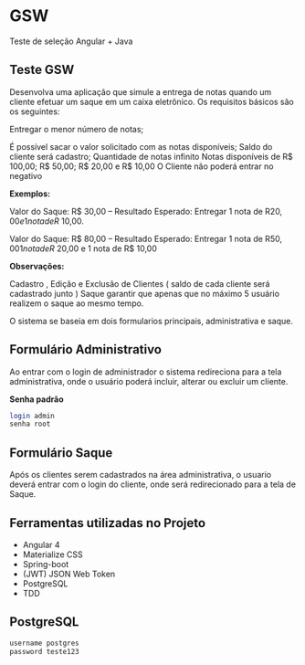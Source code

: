 # GSW
Teste de seleção Angular + Java

## Teste GSW 

Desenvolva uma aplicação que simule a entrega de notas quando um cliente efetuar um saque em um caixa eletrônico. Os requisitos básicos são os seguintes:

Entregar o menor número de notas;

É possível sacar o valor solicitado com as notas disponíveis; Saldo do cliente será cadastro; Quantidade de notas infinito Notas disponíveis de R$ 100,00; R$ 50,00; R$ 20,00 e R$ 10,00 O Cliente não poderá entrar no negativo

**Exemplos:**

Valor do Saque: R$ 30,00 – Resultado Esperado: Entregar 1 nota de R$20,00 e 1 nota de R$ 10,00.

Valor do Saque: R$ 80,00 – Resultado Esperado: Entregar 1 nota de R$50,00 1 nota de R$ 20,00 e 1 nota de R$ 10,00

**Observações:**

Cadastro , Edição e Exclusão de Clientes ( saldo de cada cliente será cadastrado junto ) Saque garantir que apenas que no máximo 5 usuário realizem o saque ao mesmo tempo.


O sistema se baseia em dois formularios principais, administrativa e saque.

## Formulário Administrativo
Ao entrar com o login de administrador o sistema redireciona para a tela administrativa, onde o usuário poderá incluir, alterar ou excluir um cliente.

**Senha padrão**
```bash
login admin
senha root
```
## Formulário Saque
Após os clientes serem cadastrados na área administrativa, o usuario deverá entrar com o login do cliente, onde será redirecionado para a tela de Saque.

## Ferramentas utilizadas no Projeto
* Angular 4
* Materialize CSS
* Spring-boot
* (JWT) JSON Web Token
* PostgreSQL
* TDD

## PostgreSQL

```bash
username postgres
password teste123
```
